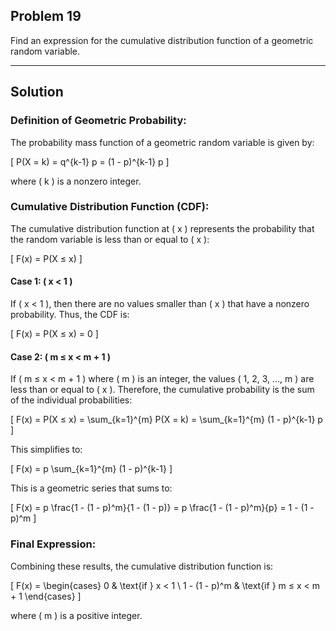 ## Problem 19

Find an expression for the cumulative distribution function of a geometric random variable.

---

## Solution

### Definition of Geometric Probability:

The probability mass function of a geometric random variable is given by:

\[ P(X = k) = q^{k-1} p = (1 - p)^{k-1} p \]

where \( k \) is a nonzero integer.

### Cumulative Distribution Function (CDF):

The cumulative distribution function at \( x \) represents the probability that the random variable is less than or equal to \( x \):

\[ F(x) = P(X ≤ x) \]

#### Case 1: \( x < 1 \)

If \( x < 1 \), then there are no values smaller than \( x \) that have a nonzero probability. Thus, the CDF is:

\[ F(x) = P(X ≤ x) = 0 \]

#### Case 2: \( m ≤ x < m + 1 \)

If \( m ≤ x < m + 1 \) where \( m \) is an integer, the values \( 1, 2, 3, …, m \) are less than or equal to \( x \). Therefore, the cumulative probability is the sum of the individual probabilities:

\[ F(x) = P(X ≤ x) = \sum_{k=1}^{m} P(X = k) = \sum_{k=1}^{m} (1 - p)^{k-1} p \]

This simplifies to:

\[ F(x) = p \sum_{k=1}^{m} (1 - p)^{k-1} \]

This is a geometric series that sums to:

\[ F(x) = p \frac{1 - (1 - p)^m}{1 - (1 - p)} = p \frac{1 - (1 - p)^m}{p} = 1 - (1 - p)^m \]

### Final Expression:

Combining these results, the cumulative distribution function is:

\[
F(x) =
\begin{cases}
0 & \text{if } x < 1 \\
1 - (1 - p)^m & \text{if } m ≤ x < m + 1
\end{cases}
\]

where \( m \) is a positive integer.